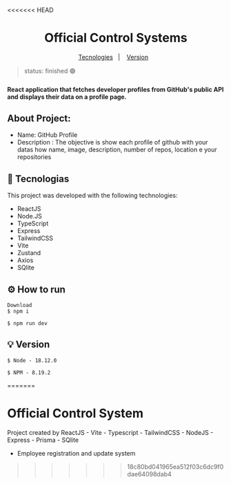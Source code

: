<<<<<<< HEAD
<h1 align="center">Official Control Systems</h1>

<p align="center">
  <a href="#-tecnologias">Tecnologies</a>&nbsp;&nbsp;&nbsp;|&nbsp;&nbsp;&nbsp;
  <a href="#-version">Version</a>&nbsp;&nbsp;&nbsp;
</p>


> status: finished 🟢

#### React application that fetches developer profiles from GitHub's public API and displays their data on a profile page.


## About Project: 

+ Name: GitHub Profile
+ Description : The objective is show each profile of github with your datas how name, image, description, number of repos, location e your repositories


## 🚀 Tecnologias

This project was developed with the following technologies:

- ReactJS
- Node.JS
- TypeScript
- Express
- TailwindCSS
- Vite
- Zustand
- Axios
- SQlite

## ⚙️ How to run

```
Download
$ npm i 

$ npm run dev

```

## 💡 Version 

```
$ Node - 18.12.0

$ NPM - 8.19.2

```
=======
# Official Control System
Project created by ReactJS - Vite - Typescript - TailwindCSS - NodeJS - Express - Prisma - SQlite 

- Employee registration and update system

>>>>>>> 18c80bd041965ea512f03c6dc9f0dae64098dab4
